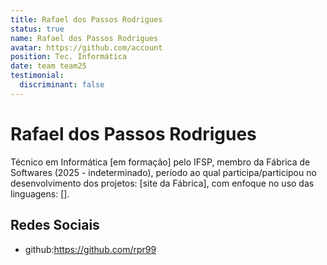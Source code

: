 ```yaml
---
title: Rafael dos Passos Rodrigues
status: true
name: Rafael dos Passos Rodrigues
avatar: https://github.com/account
position: Tec. Informática
date: team team25
testimonial:
  discriminant: false
---
```

# Rafael dos Passos Rodrigues

Técnico em Informática [em formação] pelo IFSP, membro da Fábrica de Softwares (2025 - indeterminado), período ao qual participa/participou no desenvolvimento dos projetos: [site da Fábrica], com enfoque no uso das linguagens: [].

## Redes Sociais

- github:https://github.com/rpr99
